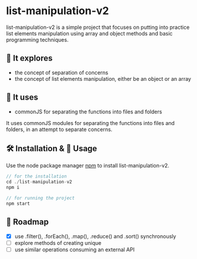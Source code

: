 # list-manipulation-v2

list-manipulation-v2 is a simple project that focuses on putting into practice list elements manipulation using array and object methods and basic programming techniques.

## 🔎 It explores
- the concept of separation of concerns
- the concept of list elements manipulation, either be an object or an array

## 🧾 It uses
- commonJS for separating the functions into files and folders

It uses commonJS modules for separating the functions into files and folders, in an attempt to separate concerns.

## 🛠 Installation & 🚀 Usage

Use the node package manager [npm](https://npmjs.com/) to install list-manipulation-v2.

```javascript
// for the installation
cd ./list-manipulation-v2
npm i

// for running the project
npm start
```

## 🚧 Roadmap
- [x] use .filter(), .forEach(), .map(), .reduce() and .sort() synchronously
- [ ] explore methods of creating unique
- [ ] use similar operations consuming an external API